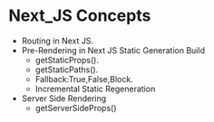 # Next_JS Concepts
* Routing in Next JS.
* Pre-Rendering in Next JS Static Generation Build
    * getStaticProps().
    * getStaticPaths().
    * Fallback:True,False,Block.
    * Incremental Static Regeneration
 * Server Side Rendering
    * getServerSideProps()
